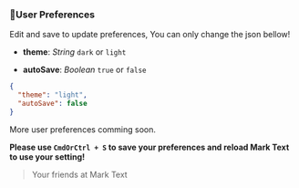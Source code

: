 ### :bust_in_silhouette:User Preferences

Edit and save to update preferences, You can only change the json bellow!

- **theme**: *String* `dark` or `light` 

- **autoSave**: *Boolean* `true` or `false`

```json
{
  "theme": "light",
  "autoSave": false
}
```

More user preferences comming soon.

**Please use `CmdOrCtrl + S` to save your preferences and reload Mark Text to use your setting!**



> Your friends at Mark Text
